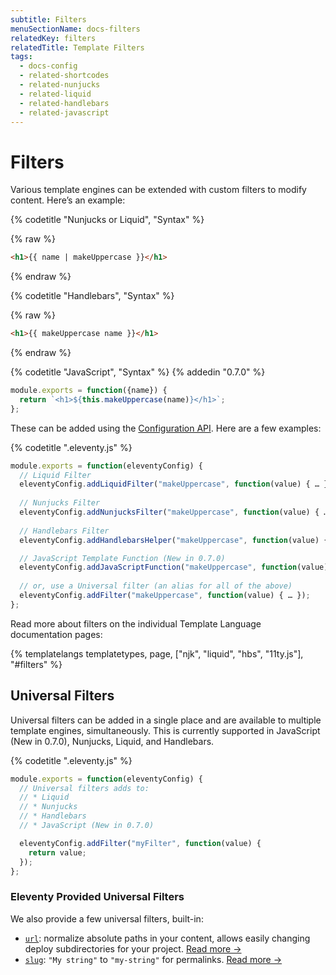 ```yaml
---
subtitle: Filters
menuSectionName: docs-filters
relatedKey: filters
relatedTitle: Template Filters
tags:
  - docs-config
  - related-shortcodes
  - related-nunjucks
  - related-liquid
  - related-handlebars
  - related-javascript
---
```

# Filters

Various template engines can be extended with custom filters to modify content. Here’s an example:

{% codetitle "Nunjucks or Liquid", "Syntax" %}

{% raw %}
```html
<h1>{{ name | makeUppercase }}</h1>
```
{% endraw %}

{% codetitle "Handlebars", "Syntax" %}

{% raw %}
```html
<h1>{{ makeUppercase name }}</h1>
```
{% endraw %}

{% codetitle "JavaScript", "Syntax" %}
{% addedin "0.7.0" %}

```js
module.exports = function({name}) {
  return `<h1>${this.makeUppercase(name)}</h1>`;
};
```

These can be added using the [Configuration API](/docs/config/#using-the-configuration-api). Here are a few examples:

{% codetitle ".eleventy.js" %}

```js
module.exports = function(eleventyConfig) {
  // Liquid Filter
  eleventyConfig.addLiquidFilter("makeUppercase", function(value) { … });
  
  // Nunjucks Filter
  eleventyConfig.addNunjucksFilter("makeUppercase", function(value) { … });
  
  // Handlebars Filter
  eleventyConfig.addHandlebarsHelper("makeUppercase", function(value) { … });

  // JavaScript Template Function (New in 0.7.0)
  eleventyConfig.addJavaScriptFunction("makeUppercase", function(value) { … });
  
  // or, use a Universal filter (an alias for all of the above)
  eleventyConfig.addFilter("makeUppercase", function(value) { … });
};
```

Read more about filters on the individual Template Language documentation pages:

{% templatelangs templatetypes, page, ["njk", "liquid", "hbs", "11ty.js"], "#filters" %}

## Universal Filters

Universal filters can be added in a single place and are available to multiple template engines, simultaneously. This is currently supported in JavaScript (New in 0.7.0), Nunjucks, Liquid, and Handlebars.

{% codetitle ".eleventy.js" %}

```js
module.exports = function(eleventyConfig) {
  // Universal filters adds to:
  // * Liquid
  // * Nunjucks
  // * Handlebars
  // * JavaScript (New in 0.7.0)

  eleventyConfig.addFilter("myFilter", function(value) {
    return value;
  });
};
```

### Eleventy Provided Universal Filters

We also provide a few universal filters, built-in:

* [`url`](/docs/filters/url/): normalize absolute paths in your content, allows easily changing deploy subdirectories for your project. [Read more →](/docs/filters/url/)
* [`slug`](/docs/filters/slug/): `"My string"` to `"my-string"` for permalinks. [Read more →](/docs/filters/slug/)

